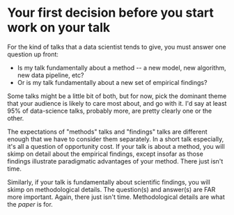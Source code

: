 # Your first decision before you start work on your talk  

For the kind of talks that a data scientist tends to give, you must answer one question up front:  
- Is my talk fundamentally about a method -- a new model, new algorithm, new data pipeline, etc?  
- Or is my talk fundamentally about a new set of empirical findings?  

Some talks might be a little bit of both, but for now, pick the dominant theme that your audience is likely to care most about, and go with it.  I'd say at least 95% of data-science talks, probably more, are pretty clearly one or the other.

The expectations of "methods" talks and "findings" talks are different enough that we have to consider them separately.  In a short talk especially, it's all a question of opportunity cost.  If your talk is about a method, you will skimp on detail about the empirical findings, except insofar as those findings illustrate paradigmatic advantages of your method.  There just isn't time.  

Similarly, if your talk is fundamentally about scientific findings, you will skimp on methodological details.  The question(s) and answer(s) are FAR more important.  Again, there just isn't time.  Methodological details are what the _paper_ is for.  
